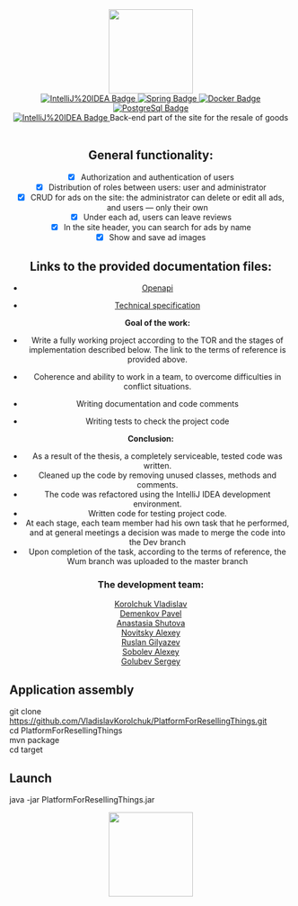 <div id="header" align="center">
  <img src="https://media2.giphy.com/media/v1.Y2lkPTc5MGI3NjExY2YxZGUwYmI4ZDRiMjc1YjBkZDFjYjU3MzkwYzI1OGNmNzUwMTVjMSZjdD1n/qgQUggAC3Pfv687qPC/giphy.gif" width="150"/>
</div>

<div id="badges" align="center">
<a href="https://www.jetbrains.com/ru-ru/idea/">
  <img src="https://img.shields.io/badge/IntelliJ%20IDEA-java-blue?style=for-the-badge" alt="IntelliJ%20IDEA Badge"/>
  </a>
<a href="https://spring.io/">
    <img src="https://img.shields.io/badge/Spring-green?style=for-the-badge" alt="Spring Badge"/>
  </a>
<a href="https://www.docker.com/">
    <img src="https://img.shields.io/badge/Docker-blue?style=for-the-badge" alt="Docker Badge"/>
 </a>
<a href="https://www.postgresql.org/">
    <img src="https://img.shields.io/badge/PostgreSql-blue?style=for-the-badge" alt="PostgreSql Badge"/>
 </a>
</div>
<div id="header" align="center">
<img src="https://komarev.com/ghpvc/?username=VladislavKorolchuk&style=flat-square&color=blue" alt=""/>
</div>
<div id="header" align="center">
  <a href="https://sky.pro/">
  <img src="https://img.shields.io/badge/SkyPro-green?style=for-the-badge" alt="IntelliJ%20IDEA Badge"/> </a> Back-end part of the site for the resale of goods <br><br>

 ## General functionality:
- [x] Authorization and authentication of users
- [x] Distribution of roles between users: user and administrator
- [x] CRUD for ads on the site: the administrator can delete or edit all ads, and users — only their own
- [x] Under each ad, users can leave reviews
- [x] In the site header, you can search for ads by name
- [x] Show and save ad images  

## Links to the provided documentation files:
- [Openapi](https://drive.google.com/file/d/1NInRupH5y59DMAFvUDcd2C0kIWaMk93Q/view)
- [Technical specification](https://skyengpublic.notion.site/02df5c2390684e3da20c7a696f5d463d)
  
  **Goal of the work:**

- Write a fully working project according to the TOR and the stages of implementation described below. 
The link to the terms of reference is provided above.

- Coherence and ability to work in a team, to overcome difficulties in conflict situations.

- Writing documentation and code comments

- Writing tests to check the project code

**Conclusion:**

- As a result of the thesis, a completely serviceable, tested code was written.
- Cleaned up the code by removing unused classes, methods and comments.
- The code was refactored using the IntelliJ IDEA development environment.
- Written code for testing project code. 
- At each stage, each team member had his own task that he performed, and at general meetings a decision was made 
to merge the code into the Dev branch
- Upon completion of the task, according to the terms of reference, the Wum branch was uploaded to the master branch


###  The development team:
 [Korolchuk Vladislav](https://github.com/VladislavKorolchuk) <br>
 [Demenkov Pavel](https://github.com/PDemenkov) <br>
 [Anastasia Shutova](https://github.com/fuminako)<br>
 [Novitsky Alexey](https://github.com/AlekseyNovitskiy)<br>
 [Ruslan Gilyazev]()<br>
 [Sobolev Alexey]()<br>
 [Golubev Sergey]()<br>
</div>

## Application assembly

git clone https://github.com/VladislavKorolchuk/PlatformForResellingThings.git \
cd PlatformForResellingThings \
mvn package \
cd target

## Launch
java -jar PlatformForResellingThings.jar
<div id="header" align="center">
  <img src="https://media2.giphy.com/media/v1.Y2lkPTc5MGI3NjExMDQyOTI1ODEyYWQ5NDVmMWIxMjRmODg4M2I0YmQ2NmIzZGIzZjkyYiZjdD1n/VXemWL83bMJXABeIP5/giphy.gif" width="150"/>
</div>
